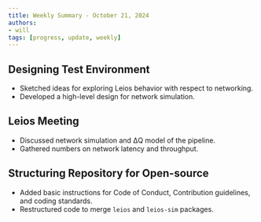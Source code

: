 ```yaml
---
title: Weekly Summary - October 21, 2024
authors:
- will
tags: [progress, update, weekly]
---
```


## Designing Test Environment

- Sketched ideas for exploring Leios behavior with respect to networking.
- Developed a high-level design for network simulation.

## Leios Meeting

- Discussed network simulation and ΔQ model of the pipeline.
- Gathered numbers on network latency and throughput.

## Structuring Repository for Open-source

- Added basic instructions for Code of Conduct, Contribution guidelines, and
  coding standards.
- Restructured code to merge `leios` and `leios-sim` packages.
